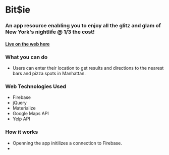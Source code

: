 # Bit$ie

### An app resource enabling you to enjoy all the glitz and glam of New York's nightlife @ 1/3 the cost!

#### [Live on the web here](http://bitsie.herokuapp.com/)

### What you can do

- Users can enter their location to get results and directions to the nearest bars and pizza spots in Manhattan.

### Web Technologies Used

- Firebase
- jQuery
- Materialize
- Google Maps API
- Yelp API

### How it works

- Openning the app initilizes a connection to Firebase.
- 
